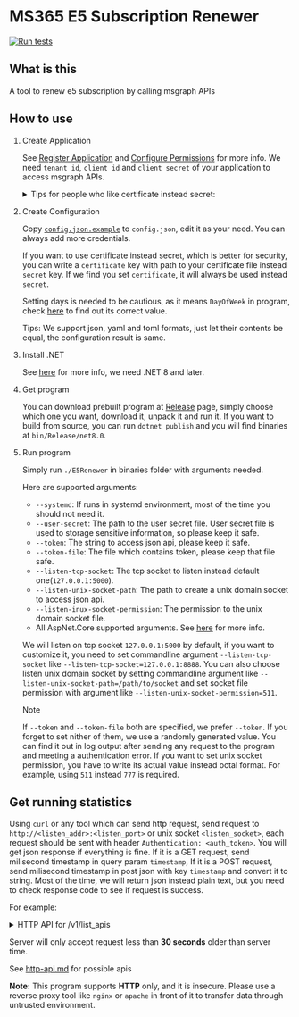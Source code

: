 # MS365 E5 Subscription Renewer

[![Run tests](https://github.com/arenekosreal/E5Renewer.Net/actions/workflows/test.yaml/badge.svg)](https://github.com/arenekosreal/E5Renewer.Net/actions/workflows/test.yaml)

## What is this

A tool to renew e5 subscription by calling msgraph APIs

## How to use
1. Create Application

    See [Register Application](https://learn.microsoft.com/graph/auth-register-app-v2) and [Configure Permissions](https://learn.microsoft.com/graph/auth-v2-service#2-configure-permissions-for-microsoft-graph) for more info. We need `tenant id`, `client id` and `client secret` of your application to access msgraph APIs.

    <details>
    <summary>Tips for people who like certificate instead secret:</summary>

    - If you add certificate after created application and added secret, the `client_id` may be changed so please update it.
    - Using pfx format to this tool is tested. But you only need to upload public key part(*.crt) to Azure.
    - If your certificate has a password, you can create a `passwords` key in config like this:

      ```json
      {
          "passwords": {
              "<sha512sum>": "<password>"
          }
      }
      ```

      `<sha512sum>` is the sha512 sum of the certificate file in lower case and `<password>` is its password in **plain**, please keep the configuration in secret to avoid someone using your certificate without being permitted.
    </details>
2. Create Configuration

    Copy [`config.json.example`](./config.json.example) to `config.json`, edit it as your need. You can always add more credentials.

    If you want to use certificate instead secret, which is better for security, you can write a `certificate` key with path to your certificate file instead `secret` key.
    If we find you set `certificate`, it will always be used instead `secret`.

    Setting days is needed to be cautious, as it means `DayOfWeek` in program, 
    check [here](https://learn.microsoft.com/en-us/dotnet/api/system.dayofweek#fields) to find out its correct value.
    
    Tips: We support json, yaml and toml formats, just let their contents be equal, the configuration result is same.

3. Install .NET

    See [here](https://learn.microsoft.com/en-us/dotnet/core/install/) for more info, we need .NET 8 and later.

4. Get program

    You can download prebuilt program at [Release](https://github.com/arenekosreal/E5Renewer.Net/releases) page, simply choose which one you want, download it, unpack it and run it.
    If you want to build from source, you can run `dotnet publish` and you will find binaries at `bin/Release/net8.0`.

5. Run program

    Simply run `./E5Renewer` in binaries folder with arguments needed.
    
    Here are supported arguments:
    
    - `--systemd`: If runs in systemd environment, most of the time you should not need it.
    - `--user-secret`: The path to the user secret file. User secret file is used to storage sensitive information, so please keep it safe.
    - `--token`: The string to access json api, please keep it safe.
    - `--token-file`: The file which contains token, please keep that file safe.
    - `--listen-tcp-socket`: The tcp socket to listen instead default one(`127.0.0.1:5000`).
    - `--listen-unix-socket-path`: The path to create a unix domain socket to access json api.
    - `--listen-inux-socket-permission`: The permission to the unix domain socket file.
    - All AspNet.Core supported arguments. See [here](https://learn.microsoft.com/en-us/aspnet/core/fundamentals/configuration/#command-line) for more info.
    
    We will listen on tcp socket `127.0.0.1:5000` by default, if you want to customize it, 
    you need to set commandline argument `--listen-tcp-socket` like `--listen-tcp-socket=127.0.0.1:8888`.
    You can also choose listen unix domain socket by setting commandline argument like `--listen-unix-socket-path=/path/to/socket` 
    and set socket file permission with argument like `--listen-unix-socket-permission=511`.
    
    > [!NOTE]
    > If `--token` and `--token-file` both are specified, we prefer `--token`. If you forget to set nither of them, we use a randomly generated value.
    > You can find it out in log output after sending any request to the program and meeting a authentication error.
    > If you want to set unix socket permission, you have to write its actual value instead octal format. For example, using `511` instead `777` is required.

## Get running statistics

Using `curl` or any tool which can send http request, send request to `http://<listen_addr>:<listen_port>` or unix socket `<listen_socket>`,
each request should be sent with header `Authentication: <auth_token>`.
You will get json response if everything is fine. If it is a GET request, send milisecond timestamp in query param `timestamp`,
If it is a POST request, send milisecond timestamp in post json with key `timestamp` and convert it to string.
Most of the time, we will return json instead plain text, but you need to check response code to see if request is success.

For example:

<details>

<summary>HTTP API for /v1/list_apis</summary>

```
curl -H 'Authentication: <auth_token>' -H 'Accept: application/json' \
    'http://<listen_addr>:<listen_port>/v1/list_apis?timestamp=<timestamp>' | jq '.'
{
    "method": "list_apis",
    "args": {},
    "result": [
        "AgreementAcceptances.Get",
        "Admin.Get",
        "Agreements.Get",
        "AppCatalogs.Get",
        "ApplicationTemplates.Get",
        "Applications.Get",
        "AuditLogs.Get",
        "AuthenticationMethodConfigurations.Get",
        "AuthenticationMethodsPolicy.Get",
        "CertificateBasedAuthConfiguration.Get",
        "Chats.Get", "Communications.Get",
        "Compliance.Get",
        "Connections.Get",
        "Contacts.Get",
        "DataPolicyOperations.Get",
        "DeviceAppManagement.Get",
        "DeviceManagement.Get",
        "Devices.Get",
        "Direcory.Get",
        "DirectoryObjects.Get",
        "DirectoryRoleTemplates.Get",
        "DirectoryRoles.Get",
        "DomainDnsRecords.Get",
        "Domains.Get",
        "Drives.Get",
        "Education.Get",
        "EmployeeExperience.Get",
        "External.Get",
        "FilterOperators.Get",
        "Functions.Get",
        "GroupLifecyclePolicies.Get",
        "GroupSettingTemplates.Get",
        "GroupSetings.Get",
        "Groups.Get",
        "Identity.Get",
        "IdentityGovernance.Get",
        "IdentityProtection.Get",
        "IdentityProviders.Get",
        "InfomationProtecion.Get",
        "Invitations.Get",
        "OAuth2PermissionGrants.Get",
        "Organization.Get",
        "PermissionGrants.Get",
        "Places.Count.Get",
        "Places.GraphRoom.Get",
        "Planner.Get",
        "Policies.Get",
        "Print.Get",
        "Privacy.Get",
        "Reports.Get",
        "RoleManagement.Get",
        "SchemaExtensions.Get",
        "ScopedRoleMemberships.Get",
        "Search.Get",
        "Security.Get",
        "ServicePrincipals.Get",
        "Shares.Get",
        "Sites.Get",
        "Solutions.Get",
        "SubscribedSkus.Get",
        "Subscriptions.Get",
        "Teams.Get",
        "TeamsTemplates.Get",
        "Teamwork.Get",
        "TenantRelationships.Get",
        "Users.Get"
    ],
    "timestamp": "<timestamp_returned_by_server>"
}

```
</details>

Server will only accept request less than **30 seconds** older than server time.

See [http-api.md](./http-api.md) for possible apis

**Note:** This program supports **HTTP** only, and it is insecure. Please use a reverse proxy tool like `nginx` or `apache` in front of it to transfer data through untrusted environment.
